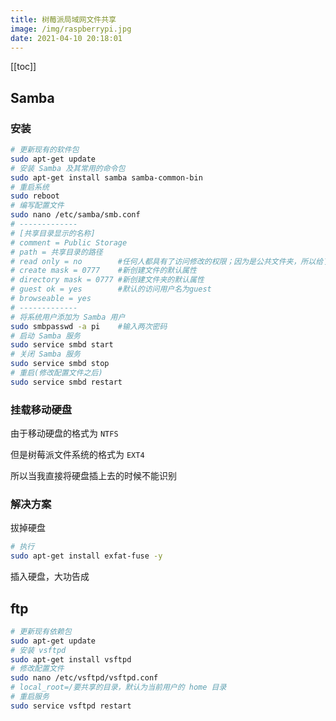 ```yaml
---
title: 树莓派局域网文件共享
image: /img/raspberrypi.jpg
date: 2021-04-10 20:18:01
---
```


[[toc]]

## Samba

### 安装

```bash
# 更新现有的软件包
sudo apt-get update
# 安装 Samba 及其常用的命令包
sudo apt-get install samba samba-common-bin
# 重启系统
sudo reboot
# 编写配置文件
sudo nano /etc/samba/smb.conf
# -------------
# [共享目录显示的名称]
# comment = Public Storage
# path = 共享目录的路径
# read only = no        #任何人都具有了访问修改的权限；因为是公共文件夹，所以给了所有用户全部权限，可以自定义
# create mask = 0777    #新创建文件的默认属性
# directory mask = 0777 #新创建文件夹的默认属性
# guest ok = yes        #默认的访问用户名为guest
# browseable = yes
# -------------
# 将系统用户添加为 Samba 用户
sudo smbpasswd -a pi    #输入两次密码
# 启动 Samba 服务
sudo service smbd start
# 关闭 Samba 服务
sudo service smbd stop
# 重启(修改配置文件之后)
sudo service smbd restart
```

### 挂载移动硬盘

由于移动硬盘的格式为 `NTFS`

但是树莓派文件系统的格式为 `EXT4`

所以当我直接将硬盘插上去的时候不能识别

### 解决方案

拔掉硬盘

```bash
# 执行
sudo apt-get install exfat-fuse -y
```

插入硬盘，大功告成

## ftp

```bash
# 更新现有依赖包
sudo apt-get update
# 安装 vsftpd
sudo apt-get install vsftpd
# 修改配置文件
sudo nano /etc/vsftpd/vsftpd.conf
# local_root=/要共享的目录，默认为当前用户的 home 目录
# 重启服务
sudo service vsftpd restart
```